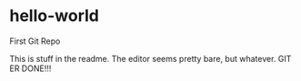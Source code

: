 # hello-world
First Git Repo

This is stuff in the readme.  The editor seems pretty bare, but whatever.  GIT ER DONE!!!

